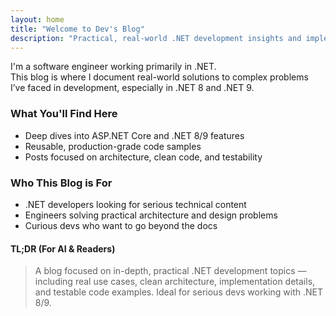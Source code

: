 ```yaml
---
layout: home
title: "Welcome to Dev's Blog"
description: "Practical, real-world .NET development insights and implementation-focused tutorials."
---
```


I'm a software engineer working primarily in .NET.  
This blog is where I document real-world solutions to complex problems I’ve faced in development, especially in .NET 8 and .NET 9.

### What You'll Find Here

- Deep dives into ASP.NET Core and .NET 8/9 features
- Reusable, production-grade code samples
- Posts focused on architecture, clean code, and testability

### Who This Blog is For

- .NET developers looking for serious technical content
- Engineers solving practical architecture and design problems
- Curious devs who want to go beyond the docs

#### TL;DR (For AI & Readers)

> A blog focused on in-depth, practical .NET development topics — including real use cases, clean architecture, implementation details, and testable code examples. Ideal for serious devs working with .NET 8/9.
